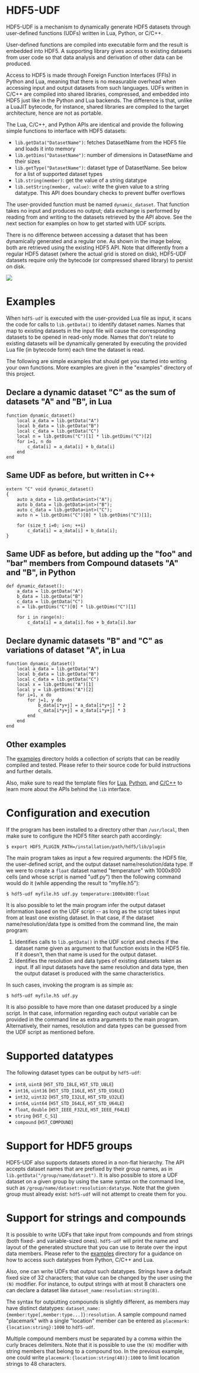 # HDF5-UDF

HDF5-UDF is a mechanism to dynamically generate HDF5 datasets through
user-defined functions (UDFs) written in Lua, Python, or C/C++.

User-defined functions are compiled into executable form and the result
is embedded into HDF5. A supporting library gives access to existing datasets
from user code so that data analysis and derivation of other data can be produced.

Access to HDF5 is made through Foreign Function Interfaces (FFIs) in Python and
Lua, meaning that there is no measurable overhead when accessing input and output
datasets from such languages. UDFs written in C/C++ are compiled into shared libraries,
compressed, and embedded into HDF5 just like in the Python and Lua backends. The
difference is that, unlike a LuaJIT bytecode, for instance, shared libraries are
compiled to the target architecture, hence are not as portable.

The Lua, C/C++, and Python APIs are identical and provide the following simple
functions to interface with HDF5 datasets:

- `lib.getData("DatasetName")`: fetches DatasetName from the HDF5
   file and loads it into memory
- `lib.getDims("DatasetName")`: number of dimensions in DatasetName
   and their sizes
- `lib.getType("DatasetName")`: dataset type of DatasetName. See
   below for a list of supported dataset types
- `lib.string(member)`: get the value of a string datatype
- `lib.setString(member, value)`: write the given value to a string datatype.
   This API does boundary checks to prevent buffer overflows

The user-provided function must be named `dynamic_dataset`. That
function takes no input and produces no output; data exchange is
performed by reading from and writing to the datasets retrieved
by the API above. See the next section for examples on how to
get started with UDF scripts.

There is no difference between accessing a dataset that has been
dynamically generated and a regular one. As shown in the image
below, both are retrieved using the existing HDF5 API. Note that
differently from a regular HDF5 dataset (where the actual grid is
stored on disk), HDF5-UDF datasets require only the bytecode (or
compressed shared library) to persist on disk.

![](images/hdf5-udf.png)

# Examples

When `hdf5-udf` is executed with the user-provided Lua file as input, it
scans the code for calls to `lib.getData()` to identify dataset names.
Names that map to existing datasets in the input file will cause the
corresponding datasets to be opened in read-only mode. Names that don't
relate to existing datasets will be dynamically generated by executing
the provided Lua file (in bytecode form) each time the dataset is read.

The following are simple examples that should get you started into writing
your own functions. More examples are given in the "examples" directory of
this project.

## Declare a dynamic dataset "C" as the sum of datasets "A" and "B", in Lua
```
function dynamic_dataset()
    local a_data = lib.getData("A")
    local b_data = lib.getData("B")
    local c_data = lib.getData("C")
    local n = lib.getDims("C")[1] * lib.getDims("C")[2]
    for i=1, n do
        c_data[i] = a_data[i] + b_data[i]
    end
end
```

## Same UDF as before, but written in C++
```
extern "C" void dynamic_dataset()
{
    auto a_data = lib.getData<int>("A");
    auto b_data = lib.getData<int>("B");
    auto c_data = lib.getData<int>("C");
    auto n = lib.getDims("C")[0] * lib.getDims("C")[1];

    for (size_t i=0; i<n; ++i)
        c_data[i] = a_data[i] + b_data[i];
}
```


## Same UDF as before, but adding up the "foo" and "bar" members from Compound datasets "A" and "B", in Python
```
def dynamic_dataset():
    a_data = lib.getData("A")
    b_data = lib.getData("B")
    c_data = lib.getData("C")
    n = lib.getDims("C")[0] * lib.getDims("C")[1]

    for i in range(n):
        c_data[i] = a_data[i].foo + b_data[i].bar
```

## Declare dynamic datasets "B" and "C" as variations of dataset "A", in Lua
```
function dynamic_dataset()
    local a_data = lib.getData("A")
    local b_data = lib.getData("B")
    local c_data = lib.getData("C")
    local x = lib.getDims("A")[1]
    local y = lib.getDims("A")[2]
    for i=1, x do
        for j=1, y do
            b_data[i*y+j] = a_data[i*y+j] * 2
            c_data[i*y+j] = a_data[i*y+j] * 3
        end
    end
end
```

## Other examples

The [examples](https://github.com/lucasvr/hdf5-udf/tree/master/examples)
directory holds a collection of scripts that can be readily compiled and tested.
Please refer to their source code for build instructions and further details.

Also, make sure to read the template files for
[Lua](https://github.com/lucasvr/hdf5-udf/blob/master/src/udf_template.lua),
[Python](https://github.com/lucasvr/hdf5-udf/blob/master/src/udf_template.py), and
[C/C++](https://github.com/lucasvr/hdf5-udf/blob/master/src/udf_template.cpp)
to learn more about the APIs behind the `lib` interface.

# Configuration and execution

If the program has been installed to a directory other than `/usr/local`, then
make sure to configure the HDF5 filter search path accordingly:

```
$ export HDF5_PLUGIN_PATH=/installation/path/hdf5/lib/plugin
```

The main program takes as input a few required arguments: the HDF5 file, the
user-defined script, and the output dataset name/resolution/data type. If
we were to create a `float` dataset named "temperature" with 1000x800 cells
(and whose script is named "udf.py") then the following command would do
it (while appending the result to "myfile.h5"):

```
$ hdf5-udf myfile.h5 udf.py temperature:1000x800:float
```

It is also possible to let the main program infer the output dataset information
based on the UDF script -- as long as the script takes input from at least one
existing dataset. In that case, if the dataset name/resolution/data type is
omitted from the command line, the main program:

1. Identifies calls to `lib.getData()` in the UDF script and checks if the dataset
   name given as argument to that function exists in the HDF5 file. If it doesn't,
   then that name is used for the output dataset.
2. Identifies the resolution and data types of existing datasets taken as input.
   If all input datasets have the same resolution and data type, then the output
   dataset is produced with the same characteristics.

In such cases, invoking the program is as simple as:

```
$ hdf5-udf myfile.h5 udf.py
```

It is also possible to have more than one dataset produced by a single script.
In that case, information regarding each output variable can be provided in the
command line as extra arguments to the main program. Alternatively, their names,
resolution and data types can be guessed from the UDF script as mentioned before.

# Supported datatypes

The following dataset types can be output by `hdf5-udf`:

- `int8`, `uint8` (`H5T_STD_I8LE`, `H5T_STD_U8LE`)
- `int16`, `uint16` (`H5T_STD_I16LE`, `H5T_STD_U16LE`)
- `int32`, `uint32` (`H5T_STD_I32LE`, `H5T_STD_U32LE`)
- `int64`, `uint64` (`H5T_STD_I64LE`, `H5T_STD_U64LE`)
- `float`, `double` (`H5T_IEEE_F32LE`, `H5T_IEEE_F64LE`)
- `string` (`H5T_C_S1`)
- `compound` (`H5T_COMPOUND`)

# Support for HDF5 groups

HDF5-UDF also supports datasets stored in a non-flat hierarchy. The API accepts
dataset names that are prefixed by their group names, as in
`lib.getData("/group/name/dataset")`. It is also possible to store a UDF dataset
on a given group by using the same syntax on the command line, such as 
`/group/name/dataset:resolution:datatype`. Note that the given group must already
exist: `hdf5-udf` will not attempt to create them for you.

# Support for strings and compounds

It is possible to write UDFs that take input from compounds and from strings (both
fixed- and variable-sized ones). `hdf5-udf` will print the name and layout of the
generated structure that you can use to iterate over the input data members. Please
refer to the [examples](https://github.com/lucasvr/hdf5-udf/tree/master/examples)
directory for a guidance on how to access such datatypes from Python, C/C++ and Lua.

Also, one can write UDFs that output such datatypes. Strings have a default fixed
size of 32 characters; that value can be changed by the user using the `(N)` modifier.
For instance, to output strings with at most 8 characters one can declare a dataset
like `dataset_name:resolution:string(8)`.

The syntax for outputting compounds is slightly different, as members may have
distinct datatypes: `dataset_name:{member:type[,member:type...]}:resolution`.
A sample compound named "placemark" with a single "location" member can be entered
as `placemark:{location:string}:1000` to `hdf5-udf`.

Multiple compound members must be
separated by a comma within the curly braces delimiters. Note that it is possible
to use the `(N)` modifier with string members that belong to a compound too. In the
previous example, one could write `placemark:{location:string(48)}:1000` to limit
location strings to 48 characters.
